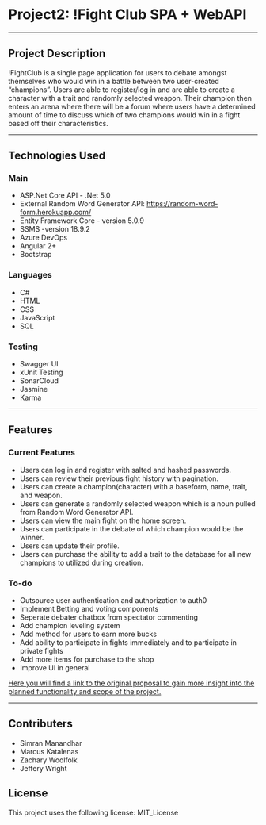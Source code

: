 # Project2: !Fight Club SPA + WebAPI
---

## Project Description
!FightClub is a single page application for users to debate amongst themselves who would win in a battle between two user-created “champions”. Users are able to register/log in and are able to create a character with a trait and randomly selected weapon. Their champion then enters an arena where there will be a forum where users have a determined amount of time to discuss which of two champions would win in a fight based off their characteristics.

---

## Technologies Used
### Main
- ASP.Net Core API - .Net 5.0
- External Random Word Generator API: https://random-word-form.herokuapp.com/
- Entity Framework Core - version 5.0.9
- SSMS -version 18.9.2
- Azure DevOps 
- Angular 2+
- Bootstrap

### Languages
- C#
- HTML
- CSS
- JavaScript
- SQL


### Testing
- Swagger UI
- xUnit Testing
- SonarCloud
- Jasmine
- Karma

---
## Features
### Current Features
- Users can log in and register with salted and hashed passwords.
- Users can review their previous fight history with pagination.
- Users can create a champion(character) with a baseform, name, trait, and weapon.
- Users can generate a randomly selected weapon which is a noun pulled from Random Word Generator API.
- Users can view the main fight on the home screen.
- Users can participate in the debate of which champion would be the winner.
- Users can update their profile.
- Users can purchase the ability to add a trait to the database for all new champions to utilized during creation.

### To-do
- Outsource user authentication and authorization to auth0
- Implement Betting and voting components
- Seperate debater chatbox from spectator commenting
- Add champion leveling system
- Add method for users to earn more bucks
- Add ability to participate in fights immediately and to participate in private fights
- Add more items for purchase to the shop
- Improve UI in general

[Here you will find a link to the original proposal to gain more insight into the planned functionality and scope of the project.](https://docs.google.com/document/d/14whPE1lw94T9dRmhQZHbu9hTUjS3Wzd7PYOryn1sUys/edit?usp=sharing)

---
## Contributers
- Simran Manandhar
- Marcus Katalenas
- Zachary Woolfolk
- Jeffery Wright


## License
This project uses the following license: MIT_License





